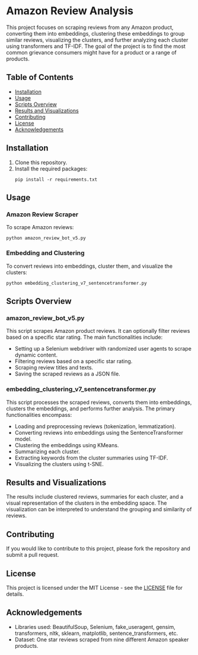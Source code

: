 
# Amazon Review Analysis

This project focuses on scraping reviews from any Amazon product, converting them into embeddings, clustering these embeddings to group similar reviews, visualizing the clusters, and further analyzing each cluster using transformers and TF-IDF. The goal of the project is to find the most common grievance consumers might have for a product or a range of products. 

## Table of Contents
- [Installation](#installation)
- [Usage](#usage)
- [Scripts Overview](#scripts-overview)
- [Results and Visualizations](#results-and-visualizations)
- [Contributing](#contributing)
- [License](#license)
- [Acknowledgements](#acknowledgements)

## Installation

1. Clone this repository.
2. Install the required packages: 
    ```
    pip install -r requirements.txt
    ```

## Usage

### Amazon Review Scraper
To scrape Amazon reviews:
```
python amazon_review_bot_v5.py
```

### Embedding and Clustering
To convert reviews into embeddings, cluster them, and visualize the clusters:
```
python embedding_clustering_v7_sentencetransformer.py
```

## Scripts Overview

### amazon_review_bot_v5.py
This script scrapes Amazon product reviews. It can optionally filter reviews based on a specific star rating. The main functionalities include:
- Setting up a Selenium webdriver with randomized user agents to scrape dynamic content.
- Filtering reviews based on a specific star rating.
- Scraping review titles and texts.
- Saving the scraped reviews as a JSON file.

### embedding_clustering_v7_sentencetransformer.py
This script processes the scraped reviews, converts them into embeddings, clusters the embeddings, and performs further analysis. The primary functionalities encompass:
- Loading and preprocessing reviews (tokenization, lemmatization).
- Converting reviews into embeddings using the SentenceTransformer model.
- Clustering the embeddings using KMeans.
- Summarizing each cluster.
- Extracting keywords from the cluster summaries using TF-IDF.
- Visualizing the clusters using t-SNE.

## Results and Visualizations

The results include clustered reviews, summaries for each cluster, and a visual representation of the clusters in the embedding space. The visualization can be interpreted to understand the grouping and similarity of reviews.

## Contributing

If you would like to contribute to this project, please fork the repository and submit a pull request.

## License

This project is licensed under the MIT License - see the [LICENSE](LICENSE) file for details. 

## Acknowledgements

- Libraries used: BeautifulSoup, Selenium, fake_useragent, gensim, transformers, nltk, sklearn, matplotlib, sentence_transformers, etc.
- Dataset: One star reviews scraped from nine different Amazon speaker products.
